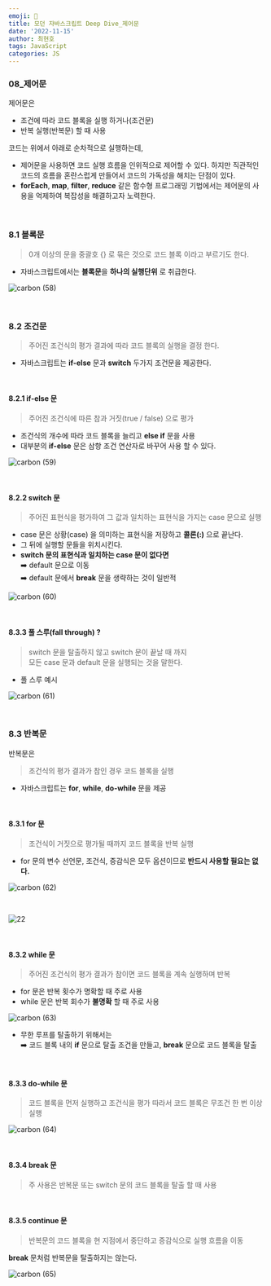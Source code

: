 ```yaml
---
emoji: 📖
title: 모던 자바스크립트 Deep Dive_제어문
date: '2022-11-15'
author: 최현호
tags: JavaScript
categories: JS
---
```


### 08\_제어문

제어문은

- 조건에 따라</span> 코드 블록을 실행 하거나(조건문)
- 반복 실행(반복문)</span> 할 때 사용

코드는 위에서 아래로 순차적으로 실행하는데,

- 제어문을 사용하면 코드 실행 흐름을 인위적으로 제어</span>할 수 있다. 하지만 직관적인 코드의 흐름을 혼란스럽게 만들어서 코드의 가독성을 해치는 단점이 있다.
- **forEach**, **map**, **filter**, **reduce** 같은 함수형 프로그래밍 기법에서는 제어문의 사용을 억제하여 복잡성을 해결하고자 노력한다.

<br>

### 8.1 블록문

> 0개 이상의 문을 중괄호 {} 로 묶은 것으로 코드 블록 이라고 부르기도 한다.

- 자바스크립트에서는 **블록문**을 **하나의 실행단위**</span> 로 취급한다.

![carbon (58)](https://user-images.githubusercontent.com/87301268/224894556-f387628e-6c32-4afa-95ab-517dbec4e1f8.png)

<br>

### 8.2 조건문

> 주어진 조건식의 평가 결과에 따라 코드 블록의 실행을 결정 한다.

- 자바스크립트는 **if-else**</span> 문과 **switch**</span> 두가지 조건문을 제공한다.

<br>

#### 8.2.1 if-else 문

> 주어진 조건식에 따른 참과 거짓(true / false) 으로 평가

- 조건식의 개수에 따라 코드 블록을 늘리고 **else if** 문을 사용
- 대부분의 **if-else** 문은 삼항 조건 연산자</span>로 바꾸어 사용 할 수 있다.

![carbon (59)](https://user-images.githubusercontent.com/87301268/224894659-1716c467-ec0c-43e4-af21-ef91d0b21869.png)

<br>

#### 8.2.2 switch 문

> 주어진 표현식을 평가하여 그 값과 일치하는 표현식을 가지는 case 문으로 실행

- case 문은 상황(case) 을 의미하는 표현식을 저장하고 **콜론(:)** 으로 끝난다.
- 그 뒤에 실행할 문들을 위치시킨다.
- **switch 문의 표현식과 일치하는 case 문이 없다면**  
   ➡️ default 문으로 이동  
   ➡️ default 문에서 **break** 문을 생략하는 것이 일반적

![carbon (60)](https://user-images.githubusercontent.com/87301268/224894792-f2c9a81f-9192-4952-98c1-1b7e6dc83705.png)

<br>

#### 8.3.3 **풀 스루(fall through) ?**

> switch 문을 탈출하지 않고 switch 문이 끝날 때 까지  
> 모든 case 문과 default 문을 실행되는 것을 말한다.

- 풀 스루 예시

![carbon (61)](https://user-images.githubusercontent.com/87301268/224894840-48babb8c-8fc6-4c87-9fb8-eb8c1d48427c.png)

<br>

### 8.3 반복문

반복문은

> 조건식의 평가 결과가 참인 경우 코드 블록을 실행

- 자바스크립트는 **for**, **while**, **do-while**</span> 문을 제공

<br>

#### 8.3.1 for 문

> 조건식이 거짓으로 평가될 때까지 코드 블록을 반복 실행

- for 문의 변수 선언문, 조건식, 증감식은 모두 옵션이므로 **반드시 사용할 필요는 없다.**

![carbon (62)](https://user-images.githubusercontent.com/87301268/224894871-37aa0355-3dbd-4963-9262-7da626fc0528.png)

<br>

![22](https://user-images.githubusercontent.com/87301268/224895096-aec2c7ec-673b-4a09-86ca-e86996dac1c0.png)

<br>

#### 8.3.2 while 문

> 주어진 조건식의 평가 결과가 참이면 코드 블록을 계속 실행하며 반복

- for 문</span>은 반복 횟수가 명확할 때 주로 사용
- while 문</span>은 반복 회수가 **불명확** 할 때 주로 사용

![carbon (63)](https://user-images.githubusercontent.com/87301268/224895340-36b0cb2c-f652-4590-b5f6-d975fd544374.png)

- 무한 루프를 탈출하기 위해서는  
  ➡️ 코드 블록 내의 **if** 문으로 탈출 조건을 만들고, **break** 문으로 코드 블록을 탈출

<br>

#### 8.3.3 do-while 문

> 코드 블록을 먼저 실행하고 조건식을 평가 따라서 코드 블록은 무조건 한 번 이상 실행

![carbon (64)](https://user-images.githubusercontent.com/87301268/224895358-d39a8b04-00f2-48f2-850b-8dfbdb149e9f.png)

<br>

#### 8.3.4 break 문

> 주 사용은 반복문 또는 switch 문의 코드 블록을 탈출 할 때 사용

<br>

#### 8.3.5 continue 문

> 반복문의 코드 블록을 현 지점에서 중단하고 증감식으로 실행 흐름을 이동

**break** 문처럼 반복문을 탈출하지는 않는다.

![carbon (65)](https://user-images.githubusercontent.com/87301268/224895380-b9f92fcb-fbdd-4c13-921b-e4b46fe0192e.png)

<br>

```toc

```
